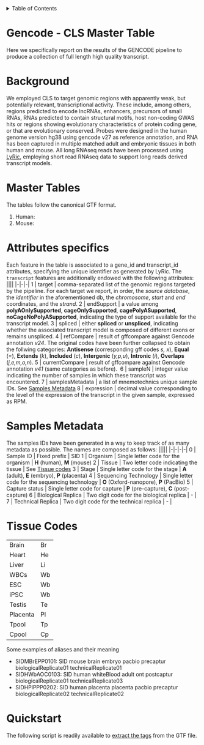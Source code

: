 <!-- TABLE OF CONTENTS -->
<details>
  <summary>Table of Contents</summary>
  <ol>
    <li>
      <a href="#gencode---cls-master-table">Gencode - CLS Master TableAbout The Project</a>
    </li>
    <li><a href="#background">Background</a></li>
    <li>
      <a href="#master-tables">Master Tables</a>
      <ol>
        <li><a href="#attributes-specifics">Attributes specifics</a>
          <ol>
            <li><a href="#samples-metadata">Samples Metadata</a></li>
            <li><a href="#tissue-codes">Tissue Codes</a></li>
          </ol>
        </li>
      </lo>
    </li>
    <li><a href="#quickstart">Quickstart</a></li>
</details>

# Gencode - CLS Master Table
Here we specifically report on the results of the GENCODE pipeline to produce a collection of full length high quality transcript. 

# Background
We employed CLS to target genomic regions with apparently weak, but potentially relevant, transcriptional activity. These include, among others, regions predicted to encode lncRNAs, enhancers, precursors of small RNAs, RNAs predicted to contain structural motifs, host non-coding GWAS hits or regions showing evolutionary characteristics of protein coding gene, or that are evolutionary conserved. Probes were designed in the human genome version hg38 using gencode v27 as reference annotation, and RNA has been captured in multiple matched adult and embryonic tissues in both human and mouse. All long RNAseq reads have been processed using [LyRic](https://github.com/guigolab/LyRic), employing short read RNAseq data to support long reads derived transcript models.

# Master Tables
The tables follow the canonical GTF format.

1. Human:
2. Mouse:

# Attributes specifics
Each feature in the table is associated to a gene_id and transcript_id attributes, specifying the unique identifier as generated by LyRic.
The `transcript` features are additionally endowed with the following attributes:
||||
|-|-|-|
1 | target | comma-separated list of the genomic regions targeted by the pipeline. For each target we report, in order, the *source database*, the *identifier* in the aforementioned db, the *chromosome*, *start* and *end* coordinates, and the *strand*.
2 | endSupport | a value among **polyAOnlySupported**, **cageOnlySupported**, **cagePolyASupported**, **noCageNoPolyASupported**, indicating the type of support available for the transcript model.
3 | spliced | either **spliced** or **unspliced**, indicating whether the associated transcript model is composed of different exons or remains unspliced.
4 | refCompare | result of gffcompare against Gencode annotation *v24*. The original codes have been further collapsed to obtain the follwing categories: **Antisense** (corresponding gff codes *s, x*), **Equal** (*=*), **Extends** (*k*), **Included** (*c*), **Intergenic** (*y,p,u*), **Intronic** (*i*), **Overlaps** (*j,e,m,o,n*).
5 | currentCompare | result of gffcompare against Gencode annotation *v41* (same categories as before). 
6 | sampleN | integer value indicating the number of samples in which these transcript was encountered.
7 | samplesMetadata | a list of mnemotechnics unique sample IDs. See [Samples Metadata](#samples-metadata)
8 | expression | decimal value corresponding to the level of the expression of the transcript in the given sample, expressed as RPM.

# Samples Metadata
The samples IDs have been generated in a way to keep track of as many metadata as possible. The names are composed as follows:
|||||
|-|-|-|-|
0 | Sample ID | Fixed prefix | SID
1 | Organism | Single letter code for the organism | **H** (human), **M** (mouse)
2 | Tissue | Two letter code indicating the tissue | See [Tissue codes](#tissue-codes)
3 | Stage  | Single letter code for the stage | **A** (adult), **E** (embryo), **P** (placenta)
4 | Sequencing Technology | Single letter code for the sequencing technology | **O** (Oxford-nanopore), **P** (PacBio)
5 | Capture status  | Single letter code for capture | **P** (pre-capture), **C** (post-capture)
6 | Biological Replica | Two digit code for the biological replica | - |
7 | Technical Replica | Two digit code for the technical replica | - |

# Tissue Codes
|||
|-|-|
Brain | Br
Heart | He
Liver | Li
WBCs | Wb
ESC | Wb
iPSC | Wb
Testis | Te
Placenta | Pl
Tpool | Tp
Cpool | Cp

Some examples of aliases and their meaning
 * SIDMBrEPP0101: SID mouse brain embryo pacbio precaptur biologicalReplicate01 technicalReplicate01
 * SIDHWbAOC0103: SID human whiteBlood adult ont postcaptur biologicalReplicate01 technicalReplicate03
 * SIDHPlPPP0202: SID human placenta placenta pacbio precaptur biologicalReplicate02 technicalReplicate02

# Quickstart
The following script is readily available to [extract the tags](https://github.com/abreschi/utils/blob/master/extract.gtf.tags.sh) from the GTF file.
